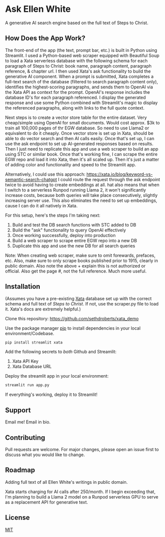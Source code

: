 # Ask Ellen White
A generative AI search engine based on the full text of Steps to Christ.

## How Does the App Work?
The front-end of the app (the text, prompt bar, etc.) is built in Python using Streamlit. I used a Python-based web scraper equipped with Beautiful Soup to load a Xata serverless database with the following schema for each paragraph of Steps to Christ: book name, paragraph content, paragraph reference, & chapter url. I then used Xata's ask functionality to build the generative AI component. When a prompt is submitted, Xata completes a full-text search of the database (filtered to search paragraph content only), identifies the highest-scoring paragraphs, and sends them to OpenAI via the Xata API as context for the prompt. OpenAI's response includes the database ID's for each paragraph referenced. I display the generated response and use some Python combined with Streamlit's magic to display the referenced paragraphs, along with links to the full quote context.

Next steps is to create a vector store table for the entire dataset. Very cheap/simple using OpenAI for small documents.
Would cost approx. $3k to train all 100,000 pages of thr EGW database. So need to use Llama2 or equivalent to do it cheaply.
Once vector store is set up in Xata, should be able to do vector search and then AI calls easily.
Once that's set up, I can use the ask endpoint to set up AI-generated responses based on results.
Then I just need to replicate this app and use a web scraper to build an app using STC or similar book.
Once that's working fine, I can scrape the entire EGW repo and load it into Xata, then it's all scaled up.
Then it's just a matter of adding color and functionality and speed to the Streamlit app.

Alternatively, I could use this approach: https://xata.io/blog/keyword-vs-semantic-search-chatgpt
I could route the request through the ask endpoint twice to avoid having to create embeddings at all.
hat also means that when I switch to a serverless Runpod running Llama 2, it won't significantly increase
costs, because both queries will take place consecutively, slightly increasing server use.
This also eliminates the need to set up embeddings, cause I can do it all natively in Xata.

For this setup, here's the steps I'm taking next:
<ol>
  <li>Build and test the DB search functions with STC added to DB</li>
  <li>Build the "ask" functionality to query OpenAI effectively</li>
  <li>Once working successfully, deploy into production</li>
  <li>Build a web scraper to scrape entire EGW repo into a new DB</li>
  <li>Duplicate this app and use the new DB for all search queries</li>
</ol>

Note: When creating web scraper, make sure to omit forewards, prefaces, etc.
Also, make sure to only scrape books published prior to 1915, clearly in public domain.
Also note the above + explain this is not authorized or official.
Also get the page #, not the full reference. Much more useful.

## Installation

(Assumes you have a pre-existing [Xata](https://xata.io/) database set up with the correct schema and full text of *Steps to Christ*. If not, use the scraper.py file to load it. Xata's docs are extremely helpful.)

Clone this repository: https://github.com/sethdroberts/xata_demo

Use the package manager [pip](https://pip.pypa.io/en/stable/) to install dependencies in your local environment/Codebase.

```bash
pip install streamlit xata
```

Add the following secrets to *both* Github and Streamlit:
1. Xata API Key
2. Xata Database URL

Deploy the streamlit app in your local environment:

```bash
streamlit run app.py
```

If everything's working, deploy it to Streamlit!

## Support
Email me! Email in bio.

## Contributing

Pull requests are welcome. For major changes, please open an issue first
to discuss what you would like to change.

## Roadmap
Adding full text of all Ellen White's writings in public domain.

Xata starts charging for AI calls after 250/month. If I begin exceeding that, I'm planning to build a Llama 2 model on a Runpod serverless GPU to serve as a replacement API for generative text.

## License

[MIT](https://choosealicense.com/licenses/mit/)